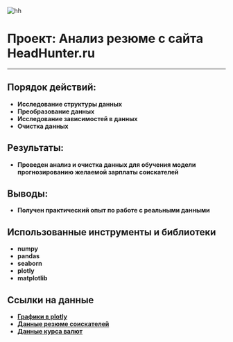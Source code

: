 ![hh]('./img/hh.jpg')

# **Проект: Анализ резюме с сайта HeadHunter.ru**
---
## **Порядок действий**:
* **Исследование структуры данных**
* **Преобразование данных**
* **Исследование зависимостей в данных**
* **Очистка данных**

## **Результаты:**

* **Проведен анализ и очистка данных для обучения модели прогнозированию желаемой зарплаты соискателей**


## **Выводы:**
* **Получен практический опыт по работе с реальными данными**



## **Использованные инструменты и библиотеки**
* **numpy** 
* **pandas** 
* **seaborn**
* **plotly**
* **matplotlib**

## **Ссылки на данные**
* **[Графики в plotly](https://nbviewer.org/github/JoWiry/Project-1/tree/master/html_plots/)**
* **[Данные резюме соискателей](https://cloud.mail.ru/public/hL3w/ao4LeyCBm)**
* **[Данные курса валют](https://cloud.mail.ru/public/oZQc/CmGt7HnuK)**
